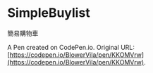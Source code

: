 

# SimpleBuylist
簡易購物車

A Pen created on CodePen.io. Original URL: [https://codepen.io/BlowerVila/pen/KKOMVrw](https://codepen.io/BlowerVila/pen/KKOMVrw).

 